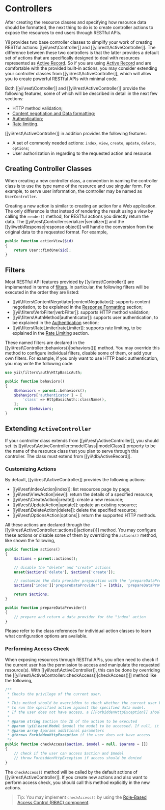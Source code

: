Controllers
===========

After creating the resource classes and specifying how resource data should be formatted, the next thing
to do is to create controller actions to expose the resources to end users through RESTful APIs.

Yii provides two base controller classes to simplify your work of creating RESTful actions:
[[yii\rest\Controller]] and [[yii\rest\ActiveController]]. The difference between these two controllers
is that the latter provides a default set of actions that are specifically designed to deal with
resources represented as [Active Record](db-active-record.md). So if you are using [Active Record](db-active-record.md)
and are comfortable with the provided built-in actions, you may consider extending your controller classes
from [[yii\rest\ActiveController]], which will allow you to create powerful RESTful APIs with minimal code.

Both [[yii\rest\Controller]] and [[yii\rest\ActiveController]] provide the following features, some of which
will be described in detail in the next few sections:

* HTTP method validation;
* [Content negotiation and Data formatting](rest-response-formatting.md);
* [Authentication](rest-authentication.md);
* [Rate limiting](rest-rate-limiting.md).

[[yii\rest\ActiveController]] in addition provides the following features:

* A set of commonly needed actions: `index`, `view`, `create`, `update`, `delete`, `options`;
* User authorization in regarding to the requested action and resource.


## Creating Controller Classes <a name="creating-controller"></a>

When creating a new controller class, a convention in naming the controller class is to use
the type name of the resource and use singular form. For example, to serve user information,
the controller may be named as `UserController`.

Creating a new action is similar to creating an action for a Web application. The only difference
is that instead of rendering the result using a view by calling the `render()` method, for RESTful actions
you directly return the data. The [[yii\rest\Controller::serializer|serializer]] and the
[[yii\web\Response|response object]] will handle the conversion from the original data to the requested
format. For example,

```php
public function actionView($id)
{
    return User::findOne($id);
}
```


## Filters <a name="filters"></a>

Most RESTful API features provided by [[yii\rest\Controller]] are implemented in terms of [filters](runtime-filtering.md).
In particular, the following filters will be executed in the order they are listed:

* [[yii\filters\ContentNegotiator|contentNegotiator]]: supports content negotiation, to be explained in
  the [Response Formatting](rest-response-formatting.md) section;
* [[yii\filters\VerbFilter|verbFilter]]: supports HTTP method validation;
* [[yii\filters\AuthMethod|authenticator]]: supports user authentication, to be explained in
  the [Authentication](rest-authentication.md) section;
* [[yii\filters\RateLimiter|rateLimiter]]: supports rate limiting, to be explained in
  the [Rate Limiting](rest-rate-limiting.md) section.

These named filters are declared in the [[yii\rest\Controller::behaviors()|behaviors()]] method.
You may override this method to configure individual filters,  disable some of them, or add your own filters.
For example, if you only want to use HTTP basic authentication, you may write the following code:

```php
use yii\filters\auth\HttpBasicAuth;

public function behaviors()
{
    $behaviors = parent::behaviors();
    $behaviors['authenticator'] = [
        'class' => HttpBasicAuth::className(),
    ];
    return $behaviors;
}
```


## Extending `ActiveController` <a name="extending-active-controller"></a>

If your controller class extends from [[yii\rest\ActiveController]], you should set
its [[yii\rest\ActiveController::modelClass||modelClass]] property to be the name of the resource class
that you plan to serve through this controller. The class must extend from [[yii\db\ActiveRecord]].


### Customizing Actions <a name="customizing-actions"></a>

By default, [[yii\rest\ActiveController]] provides the following actions:

* [[yii\rest\IndexAction|index]]: list resources page by page;
* [[yii\rest\ViewAction|view]]: return the details of a specified resource;
* [[yii\rest\CreateAction|create]]: create a new resource;
* [[yii\rest\UpdateAction|update]]: update an existing resource;
* [[yii\rest\DeleteAction|delete]]: delete the specified resource;
* [[yii\rest\OptionsAction|options]]: return the supported HTTP methods.

All these actions are declared through the [[yii\rest\ActiveController::actions()|actions()]] method.
You may configure these actions or disable some of them by overriding the `actions()` method, like shown the following,

```php
public function actions()
{
    $actions = parent::actions();

    // disable the "delete" and "create" actions
    unset($actions['delete'], $actions['create']);

    // customize the data provider preparation with the "prepareDataProvider()" method
    $actions['index']['prepareDataProvider'] = [$this, 'prepareDataProvider'];

    return $actions;
}

public function prepareDataProvider()
{
    // prepare and return a data provider for the "index" action
}
```

Please refer to the class references for individual action classes to learn what configuration options are available.


### Performing Access Check <a name="performing-access-check"></a>

When exposing resources through RESTful APIs, you often need to check if the current user has the permission
to access and manipulate the requested resource(s). With [[yii\rest\ActiveController]], this can be done
by overriding the [[yii\rest\ActiveController::checkAccess()|checkAccess()]] method like the following,

```php
/**
 * Checks the privilege of the current user.
 *
 * This method should be overridden to check whether the current user has the privilege
 * to run the specified action against the specified data model.
 * If the user does not have access, a [[ForbiddenHttpException]] should be thrown.
 *
 * @param string $action the ID of the action to be executed
 * @param \yii\base\Model $model the model to be accessed. If null, it means no specific model is being accessed.
 * @param array $params additional parameters
 * @throws ForbiddenHttpException if the user does not have access
 */
public function checkAccess($action, $model = null, $params = [])
{
    // check if the user can access $action and $model
    // throw ForbiddenHttpException if access should be denied
}
```

The `checkAccess()` method will be called by the default actions of [[yii\rest\ActiveController]]. If you create
new actions and also want to perform access check, you should call this method explicitly in the new actions.

> Tip: You may implement `checkAccess()` by using the [Role-Based Access Control (RBAC) component](security-authorization.md).
